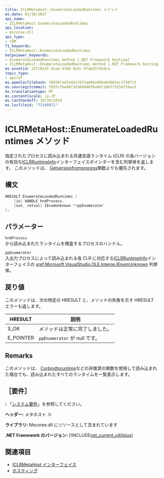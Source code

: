 ```yaml
---
title: ICLRMetaHost::EnumerateLoadedRuntimes メソッド
ms.date: 03/30/2017
api_name:
- ICLRMetaHost.EnumerateLoadedRuntimes
api_location:
- mscoree.dll
api_type:
- COM
f1_keywords:
- ICLRMetaHost::EnumerateLoadedRuntimes
helpviewer_keywords:
- EnumerateLoadedRuntimes method [.NET Framework hosting]
- ICLRMetaHost::EnumerateLoadedRuntimes method [.NET Framework hosting]
ms.assetid: 22fc0a3f-dce4-4766-9a3c-9fab15f4b4ca
topic_type:
- apiref
ms.openlocfilehash: f89307ad7ed41f872ad66a99be03663ac1f30f13
ms.sourcegitcommit: 559fcfbe4871636494870a8b716bf7325df34ac5
ms.translationtype: MT
ms.contentlocale: ja-JP
ms.lasthandoff: 10/30/2019
ms.locfileid: "73140971"
---
```

# <a name="iclrmetahostenumerateloadedruntimes-method"></a>ICLRMetaHost::EnumerateLoadedRuntimes メソッド
指定されたプロセスに読み込まれる共通言語ランタイム (CLR) の各バージョンの有効な[ICLRRuntimeInfo](../../../../docs/framework/unmanaged-api/hosting/iclrruntimeinfo-interface.md)インターフェイスポインターを含む列挙体を返します。 このメソッドは、 [Getversionfromprocess](../../../../docs/framework/unmanaged-api/hosting/getversionfromprocess-function.md)関数よりも優先されます。  
  
## <a name="syntax"></a>構文  
  
```cpp  
HRESULT EnumerateLoadedRuntimes (  
    [in] HANDLE hndProcess,  
    [out, retval] IEnumUnknown **ppEnumerator  
);  
```  
  
## <a name="parameters"></a>パラメーター  
 `hndProcess`  
 から読み込まれたランタイムを検査するプロセスのハンドル。  
  
 `ppEnumerator`  
 入出力プロセスによって読み込まれる各 CLR に対応する[ICLRRuntimeInfo](../../../../docs/framework/unmanaged-api/hosting/iclrruntimeinfo-interface.md)インターフェイスの <xref:Microsoft.VisualStudio.OLE.Interop.IEnumUnknown> 列挙体。  
  
## <a name="return-value"></a>戻り値  
 このメソッドは、次の特定の HRESULT と、メソッドの失敗を示す HRESULT エラーも返します。  
  
|HRESULT|説明|  
|-------------|-----------------|  
|S_OK|メソッドは正常に完了しました。|  
|E_POINTER|`ppEnumerator` が null です。|  
  
## <a name="remarks"></a>Remarks  
 このメソッドは、 [Corbindtoruntime](../../../../docs/framework/unmanaged-api/hosting/corbindtoruntime-function.md)などの非推奨の関数を使用して読み込まれた場合でも、読み込まれたすべてのランタイムを一覧表示します。  
  
## <a name="requirements"></a>［要件］  
 **:** 「[システム要件](../../../../docs/framework/get-started/system-requirements.md)」を参照してください。  
  
 **ヘッダー:** メタホスト .h  
  
 **ライブラリ:** Mscoree.dll にリソースとして含まれています  
  
 **.NET Framework のバージョン:** [!INCLUDE[net_current_v40plus](../../../../includes/net-current-v40plus-md.md)]  
  
## <a name="see-also"></a>関連項目

- [ICLRMetaHost インターフェイス](../../../../docs/framework/unmanaged-api/hosting/iclrmetahost-interface.md)
- [ホスティング](../../../../docs/framework/unmanaged-api/hosting/index.md)

